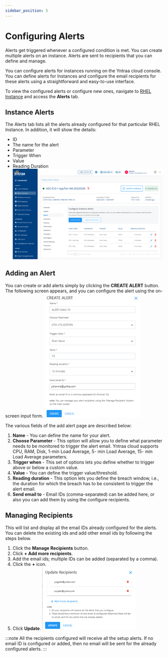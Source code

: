 ```yaml
---
sidebar_position: 5
---
```

# Configuring Alerts 

Alerts get triggered whenever a configured condition is met. You can create multiple alerts on an instance. Alerts are sent to recipients that you can define and manage.

You can configure alerts for instances running on the Yntraa cloud console. You can define alerts for Instances and configure the email recipients for these alerts using a straightforward and easy-to-use interface.

To view the configured alerts or configure new ones, navigate to [RHEL Instance](AboutRHELInstances.md) and access the **Alerts** tab.
## Instance Alerts

The Alerts tab lists all the alerts already configured for that particular RHEL Instance. In addition, it will show the details:
- ID
- The name for the alert
- Parameter
- Trigger When
- Value
- Reading Duration
![alertrhel](img/alertrhel.png)
## Adding an Alert

You can create or add alerts simply by clicking the **CREATE ALERT** button. The following screen appears, and you can configure the alert using the on-screen input form.
![alercreation](img/alercreation.png)

The various fields of the add alert page are described below:

1. **Name** - You can define the name for your alert.
2. **Choose Parameter** - This option will allow you to define what parameter needs to be monitored to trigger the alert email. Yntraa cloud supports CPU, RAM, Disk, 1-min Load Average, 5- min Load Average, 15- min Load Average parameters.
3. **Trigger when** - This set of options lets you define whether to trigger above or below a custom value.
4. **Value** - You can define the trigger value/threshold.
5. **Reading duration** - This option lets you define the breach window, i.e., the duration for which the breach has to be consistent to trigger the alert email.
6. **Send email to** - Email IDs (comma-separated) can be added here, or also you can add them by using the configure recipients.

## Managing Recipients

This will list and display all the email IDs already configured for the alerts. You can delete the existing ids and add other email ids by following the steps below.

1. Click the **Manage Recipients** button.
2. Click **+ Add more recipients**.
3. Add the email ids; multiple IDs can be added (separated by a comma).
4. Click the **+** icon.
5. Click **Update**.
![receipientrhel](img/receipientrhel.png)
   
:::note
All the recipients configured will receive all the setup alerts. If no email ID is configured or added, then no email will be sent for the already configured alerts.
:::




